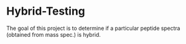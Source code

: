 # Hybrid-Testing  
  
The goal of this project is to determine if a particular peptide spectra (obtained from mass spec.) is hybrid.  